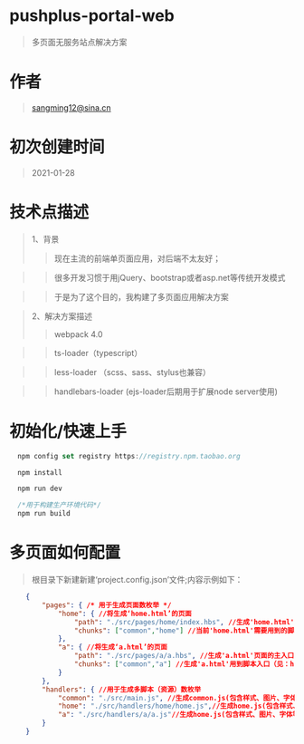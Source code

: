 # pushplus-portal-web
> 多页面无服务站点解决方案

# 作者
> sangming12@sina.cn

# 初次创建时间
> 2021-01-28

# 技术点描述
> 1、背景
  >> 现在主流的前端单页面应用，对后端不太友好；

  >> 很多开发习惯于用jQuery、bootstrap或者asp.net等传统开发模式

  >> 于是为了这个目的，我构建了多页面应用解决方案

> 2、解决方案描述
  >> webpack 4.0

  >> ts-loader（typescript）

  >> less-loader （scss、sass、stylus也兼容）

  >> handlebars-loader (ejs-loader后期用于扩展node server使用)

# 初始化/快速上手

```js
  npm config set registry https://registry.npm.taobao.org

  npm install

  npm run dev

  /*用于构建生产环境代码*/
  npm run build
```

# 多页面如何配置
  > 根目录下新建新建‘project.config.json’文件;内容示例如下：
```json
    {
        "pages": { /* 用于生成页面数枚举 */
            "home": { //将生成‘home.html’的页面
                "path": "./src/pages/home/index.hbs", //生成'home.html'页面的主入口
                "chunks": ["common","home"] //当前'home.html'需要用到的脚本（见：handlers的枚举），样式、图片、字体等资源，根据页面或脚本import/src等方式按需导出
            },
            "a": { //将生成‘a.html’的页面
                "path": "./src/pages/a/a.hbs", //生成'a.html'页面的主入口
                "chunks": ["common","a"] //生成'a.html'用到脚本入口（见：handlers），样式、图片、字体等资源，根据页面或脚本import/src等方式按需导出
            }
        },
        "handlers": { //用于生成多脚本（资源）数枚举
            "common": "./src/main.js", //生成common.js(包含样式、图片、字体等)主入口
            "home": "./src/handlers/home/home.js",//生成home.js(包含样式、图片、字体等)主入口
            "a": "./src/handlers/a/a.js"//生成home.js(包含样式、图片、字体等)主入口
        }
    }
```
